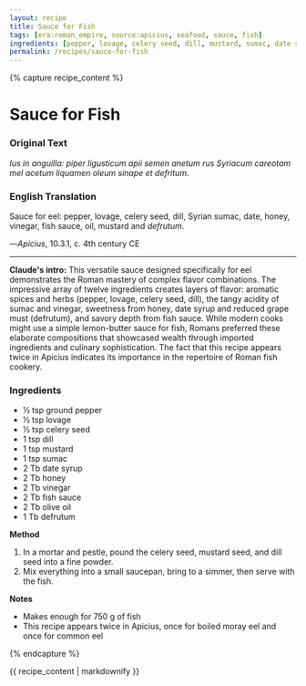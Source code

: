 ```yaml
---
layout: recipe
title: Sauce for Fish
tags: [era:roman_empire, source:apicius, seafood, sauce, fish]
ingredients: [pepper, lovage, celery seed, dill, mustard, sumac, date syrup, honey, vinegar, fish sauce, olive oil, defrutum]
permalink: /recipes/sauce-for-fish
---
```


{% capture recipe_content %}
# Sauce for Fish

### Original Text
*Ius in anguilla: piper ligusticum apii semen anetum rus Syriacum careotam mel acetum liquamen oleum sinape et defritum.*

### English Translation
Sauce for eel: pepper, lovage, celery seed, dill, Syrian sumac, date, honey, vinegar, fish sauce, oil, mustard and *defrutum*.

—*Apicius*, 10.3.1, c. 4th century CE

___

**Claude's intro:** This versatile sauce designed specifically for eel demonstrates the Roman mastery of complex flavor combinations. The impressive array of twelve ingredients creates layers of flavor: aromatic spices and herbs (pepper, lovage, celery seed, dill), the tangy acidity of sumac and vinegar, sweetness from honey, date syrup and reduced grape must (defrutum), and savory depth from fish sauce. While modern cooks might use a simple lemon-butter sauce for fish, Romans preferred these elaborate compositions that showcased wealth through imported ingredients and culinary sophistication. The fact that this recipe appears twice in Apicius indicates its importance in the repertoire of Roman fish cookery.

### Ingredients

* ½ tsp ground pepper  
* ½ tsp lovage  
* ½ tsp celery seed  
* 1 tsp dill  
* 1 tsp mustard  
* 1 tsp sumac  
* 2 Tb date syrup  
* 2 Tb honey  
* 2 Tb vinegar  
* 2 Tb fish sauce  
* 2 Tb olive oil  
* 1 Tb defrutum

**Method**

1. In a mortar and pestle, pound the celery seed, mustard seed, and dill seed into a fine powder.  
2. Mix everything into a small saucepan, bring to a simmer, then serve with the fish.

**Notes**

* Makes enough for 750 g of fish  
* This recipe appears twice in Apicius, once for boiled moray eel and once for common eel

{% endcapture %}

{{ recipe_content | markdownify }}